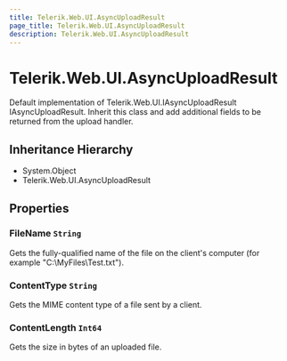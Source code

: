 ```yaml
---
title: Telerik.Web.UI.AsyncUploadResult
page_title: Telerik.Web.UI.AsyncUploadResult
description: Telerik.Web.UI.AsyncUploadResult
---
```


# Telerik.Web.UI.AsyncUploadResult

Default implementation of Telerik.Web.UI.IAsyncUploadResult IAsyncUploadResult.
            Inherit this class and add additional fields to be returned from the upload handler.

## Inheritance Hierarchy

* System.Object
* Telerik.Web.UI.AsyncUploadResult

## Properties

###  FileName `String`

Gets the fully-qualified name of the file on the client's computer (for example
            "C:\MyFiles\Test.txt").

###  ContentType `String`

Gets the MIME content type of a file sent by a client.

###  ContentLength `Int64`

Gets the size in bytes of an uploaded file.

